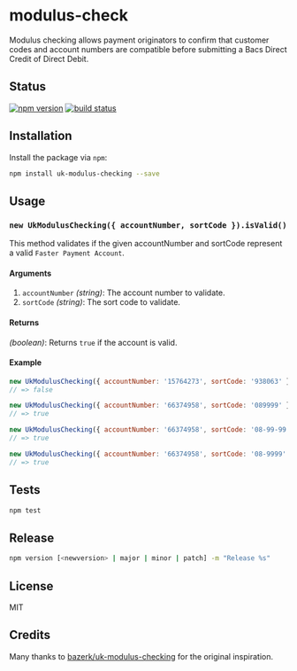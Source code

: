 # modulus-check
Modulus checking allows payment originators to confirm that customer codes and account numbers are compatible before submitting a Bacs Direct Credit of Direct Debit.

## Status
[![npm version][npm-image]][npm-url] [![build status][travis-image]][travis-url]

## Installation
Install the package via `npm`:

```sh
npm install uk-modulus-checking --save
```

## Usage

### `new UkModulusChecking({ accountNumber, sortCode }).isValid()`

This method validates if the given accountNumber and sortCode represent a valid `Faster Payment Account`.

#### Arguments

1. `accountNumber` *(string)*: The account number to validate.
2. `sortCode` *(string)*: The sort code to validate.

#### Returns
*(boolean)*:  Returns `true` if the account is valid.

#### Example
```js
new UkModulusChecking({ accountNumber: '15764273', sortCode: '938063' }).isValid();
// => false

new UkModulusChecking({ accountNumber: '66374958', sortCode: '089999' }).isValid();
// => true

new UkModulusChecking({ accountNumber: '66374958', sortCode: '08-99-99' }).isValid();
// => true

new UkModulusChecking({ accountNumber: '66374958', sortCode: '08-9999' }).isValid();
// => true
```

## Tests

```sh
npm test
```

## Release

```sh
npm version [<newversion> | major | minor | patch] -m "Release %s"
```

## License
MIT

## Credits
Many thanks to [bazerk/uk-modulus-checking](https://github.com/bazerk/uk-modulus-checking) for the original inspiration.

[npm-image]: https://img.shields.io/npm/v/uk-modulus-checking.svg?style=flat-square
[npm-url]: https://npmjs.org/package/uk-modulus-checking
[travis-image]: https://img.shields.io/travis/uphold/uk-modulus-checking.svg?style=flat-square
[travis-url]: https://img.shields.io/travis/uphold/uk-modulus-checking.svg?style=flat-square
